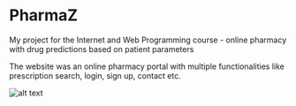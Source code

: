 # PharmaZ
My project for the Internet and Web Programming course - online pharmacy with drug predictions based on patient parameters

The website was an online pharmacy portal with multiple functionalities like prescription search, login, sign up, contact etc.

![alt text](https://raw.githubusercontent.com/Anniebbb/PharmaZ/blob/master/img1.png)
